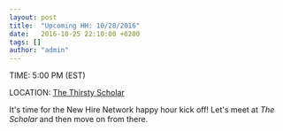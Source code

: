 ```yaml
---
layout: post
title:  "Upcoming HH: 10/28/2016"
date:   2016-10-25 22:10:00 +0200
tags: []
author: "admin"
---
```


TIME:     5:00 PM (EST)

LOCATION: [The Thirsty Scholar](http://thethirstyscholarnyc.com/)


It's time for the New Hire Network happy hour kick off! Let's meet
at *The Scholar* and then move on from there.
